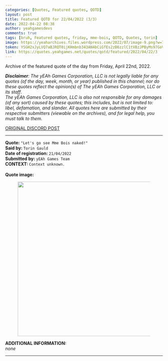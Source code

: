 ```yaml
---
categories: [Quotes, Featured quotes, QOTD]
layout: post
title: Featured QOTD for 22/04/2022 (3/3)
date: 2022-04-22 08:38
author: yeahgamesdevs
comments: true
tags: [bruh, Featured quotes, friday, mme-bois, QOTD, Quotes, torin]
image: https://yeaharchives.files.wordpress.com/2022/07/image-9.png?w=750
token: YSGH2xJyLVQ7aBJRQT0ijKHmbnb343AN4bCiGfEs2zB6zzlC1tVBzJPByMs97GoVRospMERaiy6HV3szfMxon2ovRXthfw0Nxfm50GeHER4JszQqXI2cAsGa2EXmI6HTqb9TiWtCt17g
link: https://quotes.yeahgames.net/quotes/qotd/featured/2022/04/22/3
---
```

<!-- wp:paragraph -->
<p>Archive of the featured quote of the day from Friday, April 22nd, 2022. </p>
<!-- /wp:paragraph -->

<!-- wp:paragraph -->
<p><em><strong>Disclaimer</strong>: The yEAh Games Corporation, LLC is not legally liable for any quotes (of the day, week, month, or year) published in this channel; nor do these quotes reflect the opinion(s) of The yEAh Games Corporation, LLC or its staff</em>.<br><em>The yEAh Games Corporation, LLC is also not responsible for any damages (of any sort) caused by these quotes; this includes, but is not limited to: libel, defamation, and slander. All quotes here are submitted by their respective submitters (viewable on the archives), and for legal help, you must talk to them.</em><br><a href="https://cdn.discordapp.com/attachments/958100064079839303/964566123628609628/unknown.png"></a></p>
<!-- /wp:paragraph -->

<!-- wp:buttons {"layout":{"type":"flex","justifyContent":"left"}} -->
<div class="wp-block-buttons"><!-- wp:button {"textColor":"vivid-cyan-blue","align":"center","style":{"border":{"radius":"18px"}},"className":"is-style-fill"} -->
<div class="wp-block-button aligncenter is-style-fill"><a class="wp-block-button__link has-vivid-cyan-blue-color has-text-color wp-element-button" href="http://yeahgames.pro/404" style="border-radius:18px;">ORIGINAL DISCORD POST</a></div>
<!-- /wp:button --></div>
<!-- /wp:buttons -->

<!-- wp:separator {"align":"center","className":"is-style-wide"} -->
<hr class="wp-block-separator aligncenter has-alpha-channel-opacity is-style-wide" />
<!-- /wp:separator -->

<!-- wp:paragraph -->
<p><strong>Quote: </strong><code>"Let's go see Mme Bois naked!"</code><br><strong>Said by: </strong><code>Torin Gauld</code><br><strong>Date of registration: </strong><code>21/04/2022</code> <br><strong>Submitted by: </strong><code>yEAh Games Team</code><br><strong>CONTEXT: </strong><code>Context unknown.</code><br><br><strong>Quote image:</strong></p>
<!-- /wp:paragraph -->

<!-- wp:image {"id":666,"width":491,"height":493,"sizeSlug":"large","linkDestination":"none"} -->
<figure class="wp-block-image size-large is-resized"><img src="https://yeaharchives.files.wordpress.com/2022/07/image-9.png?w=750" alt="" class="wp-image-666" width="491" height="493" /></figure>
<!-- /wp:image -->

<!-- wp:paragraph -->
<p><strong>ADDITIONAL INFORMATION:</strong><br><em>none</em></p>
<!-- /wp:paragraph -->

<!-- wp:separator {"className":"is-style-wide"} -->
<hr class="wp-block-separator has-alpha-channel-opacity is-style-wide" />
<!-- /wp:separator -->
